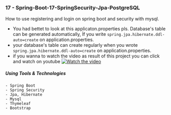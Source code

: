 ### 17 - Spring-Boot-17-SpringSecurity-Jpa-PostgreSQL
How to use registering and login on spring boot and security with mysql.
- You had bettet to look at this applicaton.properties pls. Database's table can be generated automatically, İf you write `spring.jpa.hibernate.ddl-auto=create` on application.properties.
- your database's table can create regularly when you wrote `spring.jpa.hibernate.ddl-auto=create` on application.properties.
- if you wanna to watch the video as result of this project you can click and watch on youtube
[![Watch the video](https://www.youtube.com/watch?v=VAG2s3j5L3E&feature=youtu.be)](https://www.youtube.com/watch?v=VAG2s3j5L3E&feature=youtu.be)

##### Using Tools & Technologies
``` 
- Spring Boot
- Spring Security
- Jpa, Hibernate
- Mysql
- Thymeleaf
- Bootstrap
``` 





